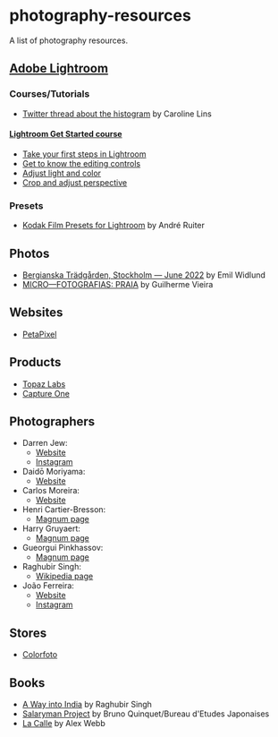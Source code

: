 # photography-resources

A list of photography resources.

## [Adobe Lightroom](https://www.adobe.com/products/photoshop-lightroom.html)

### Courses/Tutorials

- [Twitter thread about the histogram](https://twitter.com/carolinelins/status/1640015692513542144) by Caroline Lins

#### [Lightroom Get Started course](https://helpx.adobe.com/lightroom-cc/tutorials.html)

- [Take your first steps in Lightroom](https://helpx.adobe.com/lightroom-cc/how-to/get-started-lightroom-cc.html)
- [Get to know the editing controls](https://helpx.adobe.com/lightroom-cc/how-to/photo-presets-lightroom-cc.html)
- [Adjust light and color](https://helpx.adobe.com/lightroom-cc/how-to/adjust-image-lighting-color-lightroom-cc.html)
- [Crop and adjust perspective](https://helpx.adobe.com/lightroom-cc/how-to/crop-straighten-photos-lightroom-cc.html)

### Presets

- [Kodak Film Presets for Lightroom](https://historiclandscapes.net/downloads/kodak-film-presets-for-lightroom/) by André Ruiter

## Photos

- [Bergianska Trädgården, Stockholm — June 2022](https://emilwidlund.com/photography/bergianska-tradgarden) by Emil Widlund
- [MICRO—FOTOGRAFIAS: PRAIA](https://guilhermevieira.info/trabalhos/micro-fotografias-praia/) by Guilherme Vieira

## Websites

- [PetaPixel](https://petapixel.com/)

## Products

- [Topaz Labs](https://www.topazlabs.com/)
- [Capture One](https://www.captureone.com/)

## Photographers

- Darren Jew:
  - [Website](https://darrenjew.com/)
  - [Instagram](https://www.instagram.com/darrenjew/)
- Daidō Moriyama:
  - [Website](https://www.moriyamadaido.com/)
- Carlos Moreira:
  - [Website](https://www.carlosmoreira.com.br/)
- Henri Cartier-Bresson:
  - [Magnum page](https://www.magnumphotos.com/photographer/henri-cartier-bresson/)
- Harry Gruyaert:
  - [Magnum page](https://www.magnumphotos.com/photographer/harry-gruyaert/)
- Gueorgui Pinkhassov:
  - [Magnum page](https://www.magnumphotos.com/photographer/gueorgui-pinkhassov/)
- Raghubir Singh:
  - [Wikipedia page](<https://en.wikipedia.org/wiki/Raghubir_Singh_(photographer)>)
- João Ferreira:
  - [Website](https://joaoferreira.photography/)
  - [Instagram](https://www.instagram.com/joaoferreira.photography/)

## Stores

- [Colorfoto](https://www.colorfoto.pt/)

## Books

- [A Way into India](https://www.setantabooks.com/products/a-way-into-india-raghubir-singh) by Raghubir Singh
- [Salaryman Project](https://www.brunoquinquet.com/en/salaryman_en.html) by Bruno Quinquet/Bureau d'Etudes Japonaises
- [La Calle](https://aperture.org/books/alex-webb-la-calle-2/) by Alex Webb
